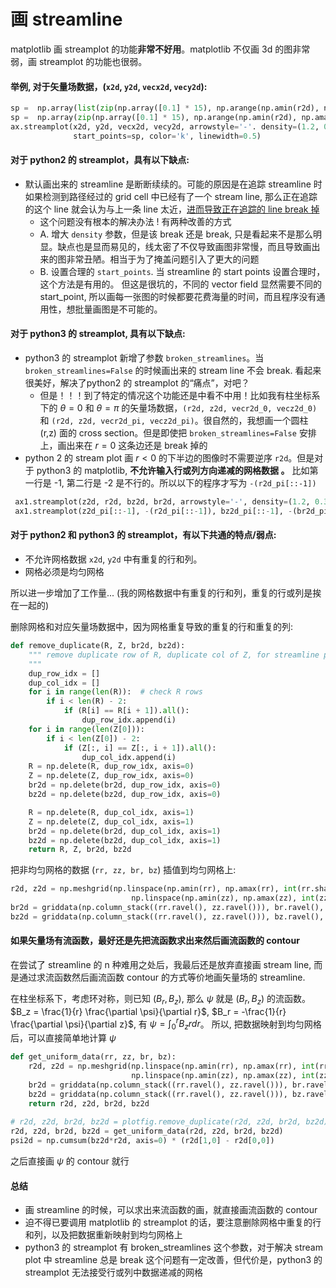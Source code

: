 # 画 streamline


matplotlib 画 streamplot 的功能**非常不好用**。matplotlib 不仅画 3d 的图非常弱，画 streamplot 的功能也很弱。

#### 举例, 对于矢量场数据，(`x2d`, `y2d`, `vecx2d`, `vecy2d`):
```python
sp =  np.array(list(zip(np.array([0.1] * 15), np.arange(np.amin(r2d), np.amax(r2d), 0.01))))  # python3
sp =  np.array(zip(np.array([0.1] * 15), np.arange(np.amin(r2d), np.amax(r2d), 0.01)))  # python2
ax.streamplot(x2d, y2d, vecx2d, vecy2d, arrowstyle='-'. density=(1.2, 0.3),\
			  start_points=sp, color='k', linewidth=0.5)
```

#### 对于 python2 的 streamplot，具有以下缺点:
* 默认画出来的 streamline 是断断续续的。可能的原因是在追踪 streamline 时如果检测到路径经过的 grid cell 中已经有了一个 stream line, 那么正在追踪的这个 line 就会认为与上一条 line 太近，[进而导致正在追踪的 line break 掉](https://github.com/matplotlib/matplotlib/issues/8388/)
	* 这个问题没有根本的解决办法 ! 有两种改善的方式
	* A. 增大 `density` 参数，但是该 break 还是 break, 只是看起来不是那么明显。缺点也是显而易见的，线太密了不仅导致画图非常慢，而且导致画出来的图非常丑陋。相当于为了掩盖问题引入了更大的问题
	* B. 设置合理的 `start_points`. 当 streamline 的 start points 设置合理时，这个方法是有用的。 但这是很坑的，不同的 vector field 显然需要不同的 start_point, 所以画每一张图的时候都要花费海量的时间，而且程序没有通用性，想批量画图是不可能的。

#### 对于 python3 的 streamplot, 具有以下缺点:
* python3 的 streamplot 新增了参数 `broken_streamlines`。当 `broken_streamlines=False` 的时候画出来的 stream line 不会 break. 看起来很美好，解决了python2 的 streamplot 的“痛点”，对吧？
	* 但是！！！到了特定的情况这个功能还是中看不中用！比如我有柱坐标系下的 $\theta=0$ 和 $\theta=\pi$ 的矢量场数据，`(r2d, z2d, vecr2d_0, vecz2d_0)` 和 `(r2d, z2d, vecr2d_pi, vecz2d_pi)`。很自然的，我想画一个圆柱 (r,z) 面的 cross section。但是即使把 `broken_streamlines=False` 安排上，画出来在 $r=0$ 这条边还是 break 掉的
* python 2 的 stream plot 画 $r<0$ 的下半边的图像时不需要逆序 `r2d`。但是对于 python3 的 matplotlib, **不允许输入行或列方向递减的网格数据 。** 比如第一行是 -1, 第二行是 -2 是不行的。所以以下的程序才写为 `-(r2d_pi[::-1])`



```python
 ax1.streamplot(z2d, r2d, bz2d, br2d, arrowstyle='-', density=(1.2, 0.3), color='k', broken_streamlines=False, linewidth=0.5)
 ax1.streamplot(z2d_pi[::-1], -(r2d_pi[::-1]), bz2d_pi[::-1], -(br2d_pi[::-1]), arrowstyle='-', density=(1.2, 0.3), color='k', broken_streamlines=False, linewidth=0.5)
```
#### 对于 python2 和 python3 的 streamplot，有以下共通的特点/弱点:
* 不允许网格数据 `x2d`, `y2d` 中有重复的行和列。
* 网格必须是均匀网格

所以进一步增加了工作量... (我的网格数据中有重复的行和列，重复的行或列是挨在一起的)

删除网格和对应矢量场数据中，因为网格重复导致的重复的行和重复的列:
```python
def remove_duplicate(R, Z, br2d, bz2d):
    """ remove duplicate row of R, duplicate col of Z, for streamline plot
    """
    dup_row_idx = []
    dup_col_idx = []
    for i in range(len(R)):  # check R rows
        if i < len(R) - 2:
            if (R[i] == R[i + 1]).all():
                dup_row_idx.append(i)
    for i in range(len(Z[0])):
        if i < len(Z[0]) - 2:
            if (Z[:, i] == Z[:, i + 1]).all():
                dup_col_idx.append(i)
    R = np.delete(R, dup_row_idx, axis=0)
    Z = np.delete(Z, dup_row_idx, axis=0)
    br2d = np.delete(br2d, dup_row_idx, axis=0)
    bz2d = np.delete(bz2d, dup_row_idx, axis=0)

    R = np.delete(R, dup_col_idx, axis=1)
    Z = np.delete(Z, dup_col_idx, axis=1)
    br2d = np.delete(br2d, dup_col_idx, axis=1)
    bz2d = np.delete(bz2d, dup_col_idx, axis=1)
    return R, Z, br2d, bz2d
```
把非均匀网格的数据 (`rr, zz, br, bz`) 插值到均匀网格上: 
```python
r2d, z2d = np.meshgrid(np.linspace(np.amin(rr), np.amax(rr), int(rr.shape[0] * 0.9)), \
                           np.linspace(np.amin(zz), np.amax(zz), int(zz.shape[1] * 0.9)),indexing='ij')
br2d = griddata(np.column_stack((rr.ravel(), zz.ravel())), br.ravel(), (r2d, z2d))
bz2d = griddata(np.column_stack((rr.ravel(), zz.ravel())), bz.ravel(), (r2d, z2d))
```

#### 如果矢量场有流函数，最好还是先把流函数求出来然后画流函数的 contour

在尝试了 streamline 的 n 种难用之处后，我最后还是放弃直接画 stream line, 而是通过求流函数然后画流函数 contour 的方式等价地画矢量场的 streamline. 

在柱坐标系下，考虑环对称，则已知 $(B_r, B_z)$, 那么 $\psi$ 就是 $(B_r, B_z)$ 的流函数。$B_z = \frac{1}{r} \frac{\partial \psi}{\partial r}$, $B_r = -\frac{1}{r} \frac{\partial \psi}{\partial z}$,  有 $\psi=\int_0^r B_z r dr$。
所以, 把数据映射到均匀网格后，可以直接简单地计算 $\psi$
```python
def get_uniform_data(rr, zz, br, bz):
    r2d, z2d = np.meshgrid(np.linspace(np.amin(rr), np.amax(rr), int(rr.shape[0] * 1.2)), \
                           np.linspace(np.amin(zz), np.amax(zz), int(zz.shape[1] * 1.2)),indexing='ij')
    br2d = griddata(np.column_stack((rr.ravel(), zz.ravel())), br.ravel(), (r2d, z2d))
    bz2d = griddata(np.column_stack((rr.ravel(), zz.ravel())), bz.ravel(), (r2d, z2d))
    return r2d, z2d, br2d, bz2d
    
# r2d, z2d, br2d, bz2d = plotfig.remove_duplicate(r2d, z2d, br2d, bz2d)
r2d, z2d, br2d, bz2d = get_uniform_data(r2d, z2d, br2d, bz2d)
psi2d = np.cumsum(bz2d*r2d, axis=0) * (r2d[1,0] - r2d[0,0])
``` 
之后直接画 $\psi$ 的 contour 就行

#### 总结
* 画 streamline 的时候，可以求出来流函数的画，就直接画流函数的 contour
* 迫不得已要调用 matplotlib 的 streamplot 的话，要注意删除网格中重复的行和列，以及把数据重新映射到均匀网格上
* python3 的 streamplot 有 broken_streamlines 这个参数，对于解决 stream plot 中 streamline 总是 break 这个问题有一定改善，但代价是，python3 的 streamplot 无法接受行或列中数据递减的网格
<!--stackedit_data:
eyJoaXN0b3J5IjpbLTQ3NjIxNDQ5OSwtMTU4MTM0OTYxOV19
-->